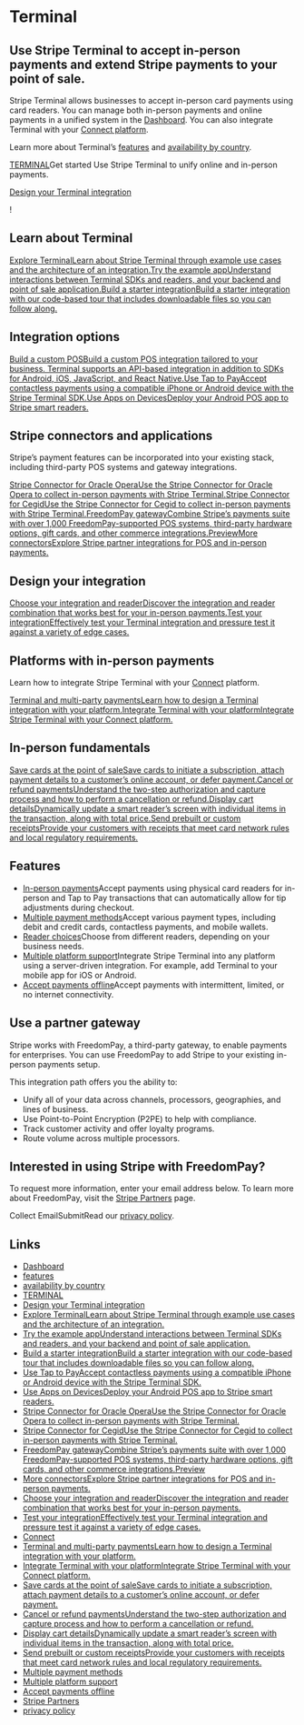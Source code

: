 # Terminal

## Use Stripe Terminal to accept in-person payments and extend Stripe payments to your point of sale.

Stripe Terminal allows businesses to accept in-person card payments using card
readers. You can manage both in-person payments and online payments in a unified
system in the [Dashboard](https://dashboard.stripe.com/). You can also integrate
Terminal with your [Connect
platform](https://docs.stripe.com/terminal#platform).

Learn more about Terminal’s
[features](https://docs.stripe.com/terminal#features) and [availability by
country](https://docs.stripe.com/terminal/overview#availability).

[TERMINAL](https://docs.stripe.com/terminal)Get started
Use Stripe Terminal to unify online and in-person payments.

[Design your Terminal
integration](https://docs.stripe.com/terminal/designing-integration)

!

## Learn about Terminal

[Explore TerminalLearn about Stripe Terminal through example use cases and the
architecture of an integration.](https://docs.stripe.com/terminal/overview)[Try
the example appUnderstand interactions between Terminal SDKs and readers, and
your backend and point of sale
application.](https://docs.stripe.com/terminal/example-applications)[Build a
starter integrationBuild a starter integration with our code-based tour that
includes downloadable files so you can follow
along.](https://docs.stripe.com/terminal/quickstart)
## Integration options

[Build a custom POSBuild a custom POS integration tailored to your business.
Terminal supports an API-based integration in addition to SDKs for Android, iOS,
JavaScript, and React
Native.](https://docs.stripe.com/terminal/designing-integration)[Use Tap to
PayAccept contactless payments using a compatible iPhone or Android device with
the Stripe Terminal
SDK.](https://docs.stripe.com/terminal/payments/setup-reader/tap-to-pay)[Use
Apps on DevicesDeploy your Android POS app to Stripe smart
readers.](https://docs.stripe.com/terminal/features/apps-on-devices/overview)
## Stripe connectors and applications

Stripe’s payment features can be incorporated into your existing stack,
including third-party POS systems and gateway integrations.

[Stripe Connector for Oracle OperaUse the Stripe Connector for Oracle Opera to
collect in-person payments with Stripe
Terminal.](https://docs.stripe.com/connectors/oracle/opera/overview)[Stripe
Connector for CegidUse the Stripe Connector for Cegid to collect in-person
payments with Stripe
Terminal.](https://docs.stripe.com/connectors/cegid/overview)[FreedomPay
gatewayCombine Stripe’s payments suite with over 1,000 FreedomPay-supported POS
systems, third-party hardware options, gift cards, and other commerce
integrations.Preview](https://docs.stripe.com/terminal#use-a-partner-gateway)[More
connectorsExplore Stripe partner integrations for POS and in-person
payments.](https://stripe.partners/?f_category=point-of-sale&f_stripe-solution=in-person-payments)
## Design your integration

[Choose your integration and readerDiscover the integration and reader
combination that works best for your in-person
payments.](https://docs.stripe.com/terminal/payments/setup-reader)[Test your
integrationEffectively test your Terminal integration and pressure test it
against a variety of edge
cases.](https://docs.stripe.com/terminal/references/testing)
## Platforms with in-person payments

Learn how to integrate Stripe Terminal with your
[Connect](https://docs.stripe.com/connect) platform.

[Terminal and multi-party paymentsLearn how to design a Terminal integration
with your
platform.](https://docs.stripe.com/terminal/design-multiparty-platform)[Integrate
Terminal with your platformIntegrate Stripe Terminal with your Connect
platform.](https://docs.stripe.com/terminal/features/connect)
## In-person fundamentals

[Save cards at the point of saleSave cards to initiate a subscription, attach
payment details to a customer’s online account, or defer
payment.](https://docs.stripe.com/terminal/features/saving-cards/overview)[Cancel
or refund paymentsUnderstand the two-step authorization and capture process and
how to perform a cancellation or
refund.](https://docs.stripe.com/terminal/features/refunds)[Display cart
detailsDynamically update a smart reader’s screen with individual items in the
transaction, along with total
price.](https://docs.stripe.com/terminal/features/display)[Send prebuilt or
custom receiptsProvide your customers with receipts that meet card network rules
and local regulatory
requirements.](https://docs.stripe.com/terminal/features/receipts)
## Features

- [In-person payments](https://docs.stripe.com/terminal/overview)Accept payments
using physical card readers for in-person and Tap to Pay transactions that can
automatically allow for tip adjustments during checkout.
- [Multiple payment
methods](https://docs.stripe.com/terminal/payments/collect-card-payment/supported-card-brands)Accept
various payment types, including debit and credit cards, contactless payments,
and mobile wallets.
- [Reader choices](https://docs.stripe.com/terminal/payments/setup-reader)Choose
from different readers, depending on your business needs.
- [Multiple platform
support](https://docs.stripe.com/terminal/payments/setup-integration)Integrate
Stripe Terminal into any platform using a server-driven integration. For
example, add Terminal to your mobile app for iOS or Android.
- [Accept payments
offline](https://docs.stripe.com/terminal/features/operate-offline/overview)Accept
payments with intermittent, limited, or no internet connectivity.

## Use a partner gateway

Stripe works with FreedomPay, a third-party gateway, to enable payments for
enterprises. You can use FreedomPay to add Stripe to your existing in-person
payments setup.

This integration path offers you the ability to:

- Unify all of your data across channels, processors, geographies, and lines of
business.
- Use Point-to-Point Encryption (P2PE) to help with compliance.
- Track customer activity and offer loyalty programs.
- Route volume across multiple processors.

## Interested in using Stripe with FreedomPay?

To request more information, enter your email address below. To learn more about
FreedomPay, visit the [Stripe
Partners](https://stripe.partners/directory/freedompay) page.

Collect EmailSubmitRead our [privacy policy](https://stripe.com/privacy).

## Links

- [Dashboard](https://dashboard.stripe.com/)
- [features](https://docs.stripe.com/terminal#features)
- [availability by
country](https://docs.stripe.com/terminal/overview#availability)
- [TERMINAL](https://docs.stripe.com/terminal)
- [Design your Terminal
integration](https://docs.stripe.com/terminal/designing-integration)
- [Explore TerminalLearn about Stripe Terminal through example use cases and the
architecture of an integration.](https://docs.stripe.com/terminal/overview)
- [Try the example appUnderstand interactions between Terminal SDKs and readers,
and your backend and point of sale
application.](https://docs.stripe.com/terminal/example-applications)
- [Build a starter integrationBuild a starter integration with our code-based
tour that includes downloadable files so you can follow
along.](https://docs.stripe.com/terminal/quickstart)
- [Use Tap to PayAccept contactless payments using a compatible iPhone or
Android device with the Stripe Terminal
SDK.](https://docs.stripe.com/terminal/payments/setup-reader/tap-to-pay)
- [Use Apps on DevicesDeploy your Android POS app to Stripe smart
readers.](https://docs.stripe.com/terminal/features/apps-on-devices/overview)
- [Stripe Connector for Oracle OperaUse the Stripe Connector for Oracle Opera to
collect in-person payments with Stripe
Terminal.](https://docs.stripe.com/connectors/oracle/opera/overview)
- [Stripe Connector for CegidUse the Stripe Connector for Cegid to collect
in-person payments with Stripe
Terminal.](https://docs.stripe.com/connectors/cegid/overview)
- [FreedomPay gatewayCombine Stripe’s payments suite with over 1,000
FreedomPay-supported POS systems, third-party hardware options, gift cards, and
other commerce
integrations.Preview](https://docs.stripe.com/terminal#use-a-partner-gateway)
- [More connectorsExplore Stripe partner integrations for POS and in-person
payments.](https://stripe.partners/?f_category=point-of-sale&f_stripe-solution=in-person-payments)
- [Choose your integration and readerDiscover the integration and reader
combination that works best for your in-person
payments.](https://docs.stripe.com/terminal/payments/setup-reader)
- [Test your integrationEffectively test your Terminal integration and pressure
test it against a variety of edge
cases.](https://docs.stripe.com/terminal/references/testing)
- [Connect](https://docs.stripe.com/connect)
- [Terminal and multi-party paymentsLearn how to design a Terminal integration
with your
platform.](https://docs.stripe.com/terminal/design-multiparty-platform)
- [Integrate Terminal with your platformIntegrate Stripe Terminal with your
Connect platform.](https://docs.stripe.com/terminal/features/connect)
- [Save cards at the point of saleSave cards to initiate a subscription, attach
payment details to a customer’s online account, or defer
payment.](https://docs.stripe.com/terminal/features/saving-cards/overview)
- [Cancel or refund paymentsUnderstand the two-step authorization and capture
process and how to perform a cancellation or
refund.](https://docs.stripe.com/terminal/features/refunds)
- [Display cart detailsDynamically update a smart reader’s screen with
individual items in the transaction, along with total
price.](https://docs.stripe.com/terminal/features/display)
- [Send prebuilt or custom receiptsProvide your customers with receipts that
meet card network rules and local regulatory
requirements.](https://docs.stripe.com/terminal/features/receipts)
- [Multiple payment
methods](https://docs.stripe.com/terminal/payments/collect-card-payment/supported-card-brands)
- [Multiple platform
support](https://docs.stripe.com/terminal/payments/setup-integration)
- [Accept payments
offline](https://docs.stripe.com/terminal/features/operate-offline/overview)
- [Stripe Partners](https://stripe.partners/directory/freedompay)
- [privacy policy](https://stripe.com/privacy)